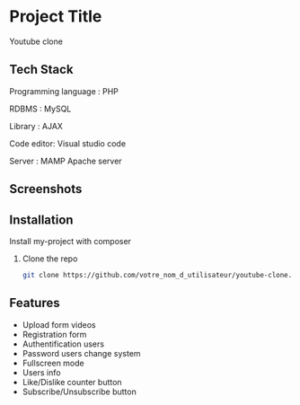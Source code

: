 
# Project Title

Youtube clone


## Tech Stack

	

Programming language : PHP 

RDBMS : MySQL

Library : AJAX

Code editor: 	Visual studio code

Server : MAMP Apache server 

## Screenshots




## Installation

Install my-project with composer

1. Clone the repo
   ```sh
   git clone https://github.com/votre_nom_d_utilisateur/youtube-clone.git
## Features

- Upload form videos
- Registration form
- Authentification users
- Password users change system  
- Fullscreen mode
- Users info
- Like/Dislike counter button
- Subscribe/Unsubscribe button

